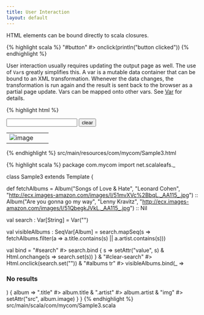 ```yaml
---
title: User Interaction
layout: default
---
```


HTML elements can be bound directly to scala closures.

{% highlight scala %}
"#button" #> onclick(println("button clicked"))
{% endhighlight %}

User interaction usually requires updating the output page as well. The use of `Var`s greatly simplifies this. A var is a mutable data container that can be bound to an XML transformation. Whenever the data changes, the transformation is run again and the result is sent back to the browser as a partial page update. Vars can be mapped onto other vars. See [Var](/var.html) for details.

{% highlight html %}
<html>
  <input id="search" type="text"/>
  <input id="clear-search" type="button" value="clear"/>
  <table id="albums">
    <tr>
      <td><img alt="image"/></td>
      <td><span class="title"/></td>
      <td><span class="artist"/></td>
    </tr>
  </table>
</html>
{% endhighlight %}
<label>src/main/resources/com/mycom/Sample3.html</label>

{% highlight scala %}
package com.mycom
import net.scalaleafs._

class Sample3 extends Template {
  
  def fetchAlbums = 
    Album("Songs of Love & Hate", "Leonard Cohen", "http://ecx.images-amazon.com/images/I/51mvXVc%2BbqL._AA115_.jpg") :: 
    Album("Are you gonna go my way", "Lenny Kravitz", "http://ecx.images-amazon.com/images/I/51QbegkJVkL._AA115_.jpg") :: Nil

  val search : Var[String] = Var("")
    
  val visibleAlbums : SeqVar[Album] = 
    search.mapSeq(s => fetchAlbums.filter(a => a.title.contains(s) || a.artist.contains(s)))

  val bind = 
    "#search" #> search.bind { s => 
      setAttr("value", s) &
      Html.onchange(s => search.set(s))
    } &
    "#clear-search" #> Html.onclick(search.set("")) &
    "#albums tr" #> visibleAlbums.bind(_ => <h3>No results</h3>) { album =>
      ".title" #> album.title &
      ".artist" #> album.artist &
      "img" #> setAttr("src", album.image)
    } 
}
{% endhighlight %}
<label>src/main/scala/com/mycom/Sample3.scala</label>
